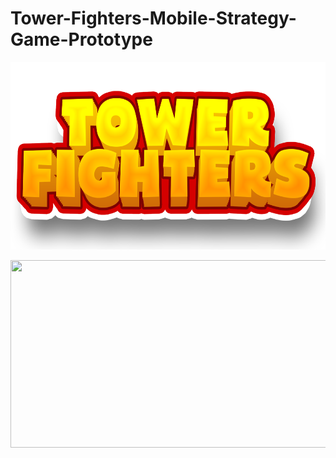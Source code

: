 # Tower-Fighters-Mobile-Strategy-Game-Prototype

<p align="center">
  <img src="https://github.com/brkhatay/Tower-Fighters-Mobile-Strategy-Game-Prototype/blob/ReadSourse/LOGO.png" alt="" width="600" height="300">
</p>


<p align="center">
  <img src="https://github.com/brkhatay/Tower-Fighters-Mobile-Strategy-Game-Prototype/blob/ReadSourse/LeftGame.gif" alt="" width="600" height="300">
</p>
